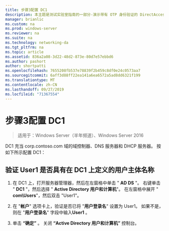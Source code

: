 ```yaml
---
title: 步骤3配置 DC1
description: 本主题是测试实验室指南的一部分-演示带有 OTP 身份验证的 DirectAccess 和用于 Windows Server 2016 的 RSA SecurID
manager: brianlic
ms.custom: na
ms.prod: windows-server
ms.reviewer: na
ms.suite: na
ms.technology: networking-da
ms.tgt_pltfrm: na
ms.topic: article
ms.assetid: 836a2a08-3d22-48d2-873e-80d7e57ebbd6
ms.author: pashort
author: shortpatti
ms.openlocfilehash: 7655208fb537e78839f2b459c8df0e24c0573aa7
ms.sourcegitcommit: 6aff3d88ff22ea141a6ea6572a5ad8dd6321f199
ms.translationtype: MT
ms.contentlocale: zh-CN
ms.lasthandoff: 09/27/2019
ms.locfileid: "71367554"
---
```

# <a name="step-3-configure-dc1"></a>步骤3配置 DC1

>适用于：Windows Server（半年频道）、Windows Server 2016

DC1 充当 corp.contoso.com 域的域控制器、DNS 服务器和 DHCP 服务器。 按如下所示配置 DC1：  
  
## <a name="verify-user1-has-a-user-principal-name-defined-on-dc1"></a>验证 User1 是否具有在 DC1 上定义的用户主体名称  
  
1.  在 DC1 上，打开服务器管理器，然后在左窗格中单击 " **AD DS** "。 右键单击 " **DC1** "，然后选择 " **Active Directory 用户和计算机**"。 在左窗格中展开 " **com\Users**"，然后双击 "User1"。  
  
2.  在 "**帐户**" 选项卡上，验证是否已将 "**用户登录名**" 设置为 User1。 如果不是，则在 "**用户登录名**" 字段中输入**User1** 。  
  
3.  单击 **“确定”** 。 关闭 **“Active Directory 用户和计算机”** 控制台。  
  


